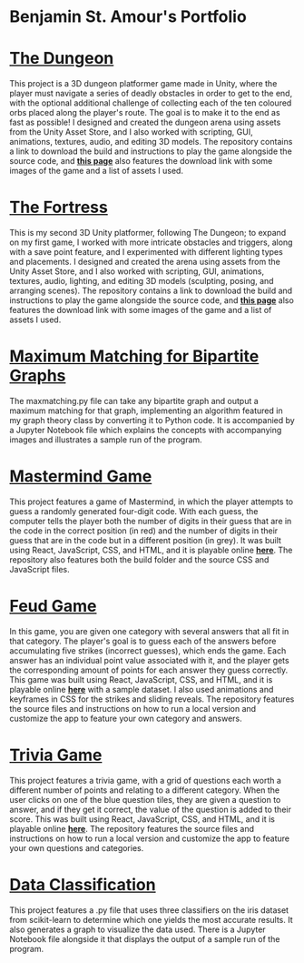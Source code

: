 Benjamin St. Amour's Portfolio
==============================

[The Dungeon](https://github.com/benstamour/dungeon-game)
===========

This project is a 3D dungeon platformer game made in Unity, where the player must navigate a series of deadly obstacles in order to get to the end, with the optional additional challenge of collecting each of the ten coloured orbs placed along the player's route. The goal is to make it to the end as fast as possible! I designed and created the dungeon arena using assets from the Unity Asset Store, and I also worked with scripting, GUI, animations, textures, audio, and editing 3D models. The repository contains a link to download the build and instructions to play the game alongside the source code, and **[this page](https://bensta.epizy.com/dungeon/)** also features the download link with some images of the game and a list of assets I used.

[The Fortress](https://github.com/benstamour/the-fortress)
===========

This is my second 3D Unity platformer, following The Dungeon; to expand on my first game, I worked with more intricate obstacles and triggers, along with a save point feature, and I experimented with different lighting types and placements. I designed and created the arena using assets from the Unity Asset Store, and I also worked with scripting, GUI, animations, textures, audio, lighting, and editing 3D models (sculpting, posing, and arranging scenes). The repository contains a link to download the build and instructions to play the game alongside the source code, and **[this page](https://bensta.epizy.com/fortress/)** also features the download link with some images of the game and a list of assets I used.

[Maximum Matching for Bipartite Graphs](https://github.com/benstamour/maximum-matching)
=======================================================================================

The maxmatching.py file can take any bipartite graph and output a maximum matching for that graph, implementing an algorithm featured in my graph theory class by converting it to Python code. It is accompanied by a Jupyter Notebook file which explains the concepts with accompanying images and illustrates a sample run of the program.

[Mastermind Game](https://github.com/benstamour/mastermind)
===========================================================

This project features a game of Mastermind, in which the player attempts to guess a randomly generated four-digit code. With each guess, the computer tells the player both the number of digits in their guess that are in the code in the correct position (in red) and the number of digits in their guess that are in the code but in a different position (in grey). It was built using React, JavaScript, CSS, and HTML, and it is playable online **[here](https://bensta.epizy.com/mastermind)**. The repository also features both the build folder and the source CSS and JavaScript files.

[Feud Game](https://github.com/benstamour/feud)
===============================================

In this game, you are given one category with several answers that all fit in that category. The player's goal is to guess each of the answers before accumulating five strikes (incorrect guesses), which ends the game. Each answer has an individual point value associated with it, and the player gets the corresponding amount of points for each answer they guess correctly. This game was built using React, JavaScript, CSS, and HTML, and it is playable online **[here](https://bensta.epizy.com/feud)** with a sample dataset. I also used animations and keyframes in CSS for the strikes and sliding reveals. The repository features the source files and instructions on how to run a local version and customize the app to feature your own category and answers.

[Trivia Game](https://github.com/benstamour/trivia)
===================================================

This project features a trivia game, with a grid of questions each worth a different number of points and relating to a different category. When the user clicks on one of the blue question tiles, they are given a question to answer, and if they get it correct, the value of the question is added to their score. This was built using React, JavaScript, CSS, and HTML, and it is playable online **[here](https://bensta.epizy.com/trivia)**. The repository features the source files and instructions on how to run a local version and customize the app to feature your own questions and categories.

[Data Classification](https://github.com/benstamour/machine-learning)
=====================================================================

This project features a .py file that uses three classifiers on the iris dataset from scikit-learn to determine which one yields the most accurate results. It also generates a graph to visualize the data used. There is a Jupyter Notebook file alongside it that displays the output of a sample run of the program.
